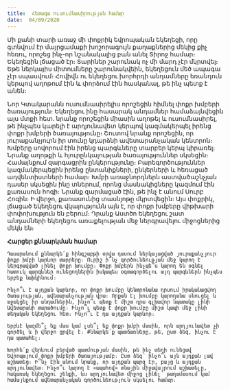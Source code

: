 ```yaml
---
title:  Հետագա ուսումնասիրության համար
date:  04/09/2020
---
```


Մի քանի տարի առաջ մի փոքրիկ եվրոպական եկեղեցի, որը գտնվում էր մայրցամաքի խոշորագույն քաղաքներից մեկից քիչ հեռու, որոշեց ինչ-որ նշանակալից բան անել Տիրոջ համար։ Եկեղեցին լճացած էր։ Տարիներ շարունակ ոչ մի մարդ չէր մկրտվել։ Եթե ներկայիս միտումները շարունակվեին, եկեղեցուն մեծ ապագա չէր սպասվում։ Հովիվն ու եկեղեցու խորհրդի անդամները եռանդուն կերպով աղոթում էին և փորձում էին հասկանալ, թե ինչ պետք է անեն։

Նոր Կտակարանն ուսումնասիրելիս որոշեցին հիմնել փոքր խմբերի ծառայություն։ Եկեղեցու ինը հասարակ անդամներ համաձայնվեցին այս մտքի հետ. նրանք որոշեցին միասին աղոթել և ուսումնասիրել, թե ինչպես կարելի է արդյունավետ կերպով կազմակերպել իրենց փոքր խմբերի ծառայությունը։ Շուտով նրանք որոշեցին, որ յուրաքանչյուրն իր տունը կդարձնի ավետարանչական կենտրոն։ Խմբերը սովորում էին իրենց պարգևները տարբեր կերպ կիրառել։ Նրանք աղոթքի և հյուրընկալության ծառայություններ սկսեցին։ Համայնքում զարգացրին ընկերությունը։ Բարեգործություններ կազմակերպեցին իրենց ընտանիքների, ընկերների և հեռացած ադվենտիստների համար։ Խմբի առաջնորդներն աստվածաշնչյան դասեր սկսեցին ինը տներում, որոնց մասնակիցները կազմում էին քառասուն հոգի։ Նրանք զարմացած էին, թե ինչ է անում Սուրբ Հոգին։ Ի վերջո, քառասունից տասնյոթը մկրտվեցին։ Այս փոքրիկ, լճացած եկեղեցու վկայությունն այն է, որ փոքր խմբերը վիթխարի փոփոխություն են բերում։ Դրանք Աստծո եկեղեցու շատ անդամների եկեղեցու առաքելության մեջ ներգրավելու միջոցներից մեկն են։

**Հարցեր քննարկման համար**

`Դասարանում քննարկե՛ք հինգշաբթի օրվա դասում ներկայացված յուրաքանչյուր փոքր խմբի կարևոր տարրերը։ Ուրիշ ի՞նչ գործունեության մեջ կարող է ներգրավված լինել փոքր խումբը։ Փոքր խմբերն ինչպե՞ս կարող են օգնել հատուկ պարգևներ ունեցողներին իսկապես օգտագործելու այդ պարգևներն ինչպես երբեք նախկինում։`

`Ինչո՞ւ է այդքան կարևոր, որ փոքր խումբը կենտրոնանա դրսում իրականացվող ծառայության, ավետարանչության վրա։ Որքան էլ խումբը կարողանա սնուցել և աջակցել իր անդամներին, ինչո՞ւ պետք է միշտ դրա գլխավոր նպատակը լինի Ավետարանի տարածումը։ Ինչո՞ւ պետք է փոքր խումբը միշտ կապի մեջ լինի տեղական եկեղեցու հետ։ Ինչո՞ւ է դա այդքան կարևոր։`

`Երբևէ կազմե՞լ եք մաս կամ լսե՞լ եք փոքր խմբի մասին, որն արդյունավետ չի գործել և ի վերջո ցրվել է։ Քննարկե՛ք պատճառները, թե, ըստ ձեզ, ինչու է դա պատահել։`

`Խորհե՛ք վերևում բերված պատմության մասին, թե ինչ տեղի ունեցավ Եվրոպայում փոքր խմբերի ծառայությամբ։ Ըստ ձեզ՝ ինչո՞ւ այն այդքան լավ աշխատեց։ Ի՞նչ էին անում նրանք, որ այդքան պարզ էր, բայց և այդքան արդյունավետ։ Ինչո՞ւ կարող է «ապահով» տնային միջավայրում աշխատելը, հակառակ եկեղեցու շենքի, ևս արդյունավետ միջոց լինել՝ թաղամասում կամ համայնքում ավետարանչական գործունեություն սկսելու համար։`